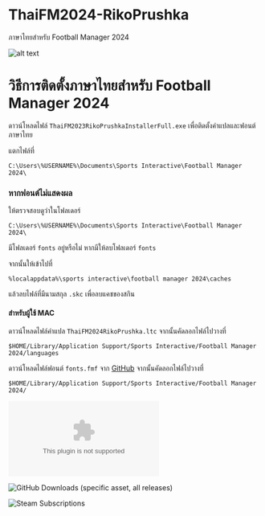 # ThaiFM2024-RikoPrushka
ภาษาไทยสำหรับ Football Manager 2024

 ![alt text](https://i.imgur.com/perHVzq.png "ภาษาไทยสำหรับ Football Manager 2024")

# วิธีการติดตั้งภาษาไทยสำหรับ Football Manager 2024

ดาวน์โหลดไฟล์ `ThaiFM2023RikoPrushkaInstallerFull.exe` เพื่อติดตั้งคำแปลและฟอนต์ภาษาไทย

แตกไฟล์ที่
```
C:\Users\%USERNAME%\Documents\Sports Interactive\Football Manager 2024\
```

### หากฟอนต์ไม่แสดงผล 

ให้ตรวจสอบดูว่าในโฟลเดอร์ 
```
C:\Users\%USERNAME%\Documents\Sports Interactive\Football Manager 2024\
```
มีโฟลเดอร์ `fonts` อยู่หรือไม่ หากมีให้ลบโฟลเดอร์ `fonts`

จากนั้นให้เข้าไปที่
```
%localappdata%\sports interactive\football manager 2024\caches
```
แล้วลบไฟล์ที่มีนามสกุล `.skc` เพื่อลบแคชของสกิน

####  สำหรับผู้ใช้ MAC

ดาวน์โหลดไฟล์คำแปล `ThaiFM2024RikoPrushka.ltc` จากนั้นคัดลอกไฟล์ไปวางที่
```
$HOME/Library/Application Support/Sports Interactive/Football Manager 2024/languages
```
ดาวน์โหลดไฟล์ฟอนต์  `fonts.fmf` จาก [GitHub](https://github.com/rikoprushka/ThaiFMFonts/releases) จากนั้นคัดลอกไฟล์ไปวางที่
```
$HOME/Library/Application Support/Sports Interactive/Football Manager 2024/
```
![GitHub Downloads (specific asset, all releases)](https://img.shields.io/github/downloads/rikoprushka/ThaiFM2024-RikoPrushka/ThaiFM2024RikoPrushkaInstallerFull.exe)

![GitHub Downloads (specific asset, all releases)](https://img.shields.io/github/downloads/rikoprushka/ThaiFM2024-RikoPrushka/ThaiFM2024RikoPrushka.ltc)

![Steam Subscriptions](https://img.shields.io/steam/subscriptions/3074556340?style=flat&logo=steam&label=Current%20Subscribers&labelColor=1b2838&color=5784b0)
